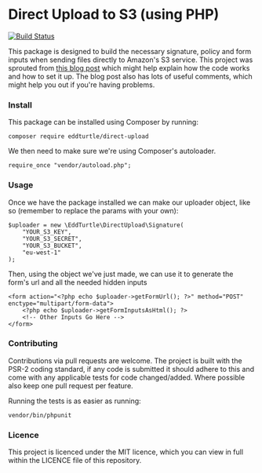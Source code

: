 # Direct Upload to S3 (using PHP)

[![Build Status](https://travis-ci.org/eddturtle/direct-upload.svg?branch=master)](https://travis-ci.org/eddturtle/direct-upload)

This package is designed to build the necessary signature, policy and form inputs when sending files directly to Amazon's S3 service. This project was sprouted from [this blog post](https://www.designedbyaturtle.co.uk/2013/direct-upload-to-s3-with-a-little-help-from-jquery/) which might help explain how the code works and how to set it up. The blog post also has lots of useful comments, which might help you out if you're having problems.

### Install

This package can be installed using Composer by running:

    composer require eddturtle/direct-upload

We then need to make sure we're using Composer's autoloader.

    require_once "vendor/autoload.php";
    
### Usage

Once we have the package installed we can make our uploader object, like so (remember to replace the params with your own):

    $uploader = new \EddTurtle\DirectUpload\Signature(
        "YOUR_S3_KEY",
        "YOUR_S3_SECRET",
        "YOUR_S3_BUCKET",
        "eu-west-1"
    );

Then, using the object we've just made, we can use it to generate the form's url and all the needed hidden inputs

    <form action="<?php echo $uploader->getFormUrl(); ?>" method="POST" enctype="multipart/form-data">
        <?php echo $uploader->getFormInputsAsHtml(); ?>
        <!-- Other Inputs Go Here -->
    </form>
    
### Contributing
    
Contributions via pull requests are welcome. The project is built with the PSR-2 coding standard, if any code is submitted it should adhere to this and come with any applicable tests for code changed/added. Where possible also keep one pull request per feature.

Running the tests is as easier as running:

    vendor/bin/phpunit
    
### Licence

This project is licenced under the MIT licence, which you can view in full within the LICENCE file of this repository.